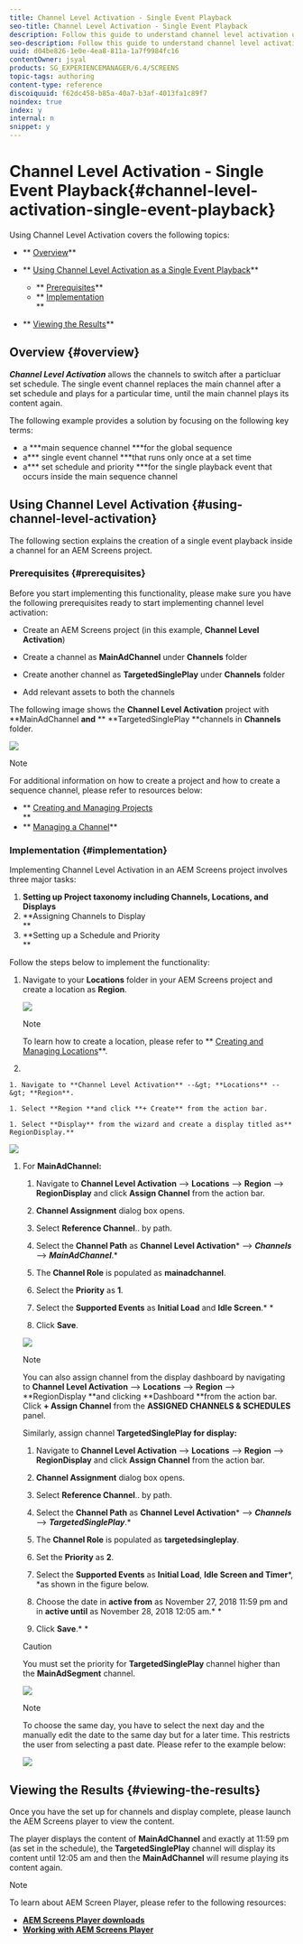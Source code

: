 ```yaml
---
title: Channel Level Activation - Single Event Playback
seo-title: Channel Level Activation - Single Event Playback
description: Follow this guide to understand channel level activation using single event playback.
seo-description: Follow this guide to understand channel level activation using single event playback.
uuid: d04be826-1e0e-4ea8-811a-1a7f9984fc16
contentOwner: jsyal
products: SG_EXPERIENCEMANAGER/6.4/SCREENS
topic-tags: authoring
content-type: reference
discoiquuid: f62dc458-b85a-40a7-b3af-4013fa1c89f7
noindex: true
index: y
internal: n
snippet: y
---
```


# Channel Level Activation - Single Event Playback{#channel-level-activation-single-event-playback}

Using Channel Level Activation covers the following topics:

* ** [Overview](/screens/using/channel-level-activation.html?cq_ck=1543343331251#Overview)**
* ** [Using Channel Level Activation as a Single Event Playback](/screens/using/channel-level-activation.html?cq_ck=1543343331251#UsingChannelLevelActivation)**

    * ** [Prerequisites](/screens/using/channel-level-activation.html?cq_ck=1543343331251#Prerequisites)**
    * ** [Implementation](/screens/using/channel-level-activation.html?cq_ck=1543343331251#Implementation)  
      **

* ** [Viewing the Results](/screens/using/channel-level-activation.html?cq_ck=1543343331251#ViewingtheResults)**

## Overview {#overview}

***Channel Level Activation*** allows the channels to switch after a particluar set schedule. The single event channel replaces the main channel after a set schedule and plays for a particular time, until the main channel plays its content again.

The following example provides a solution by focusing on the following key terms:

* a ***main sequence channel ***for the global sequence
* a*** single event channel ***that runs only once at a set time 
* a*** set schedule and priority ***for the single playback event that occurs inside the main sequence channel

## Using Channel Level Activation {#using-channel-level-activation}

The following section explains the creation of a single event playback inside a channel for an AEM Screens project.

### Prerequisites {#prerequisites}

Before you start implementing this functionality, please make sure you have the following prerequisites ready to start implementing channel level activation:

* Create an AEM Screens project (in this example, **Channel Level Activation**)  

* Create a channel as **MainAdChannel** under **Channels** folder

* Create another channel as **TargetedSinglePlay** under **Channels** folder  

* Add relevant assets to both the channels

The following image shows the **Channel Level Activation** project with **MainAdChannel **and** ** **TargetedSinglePlay **channels in **Channels** folder.

![](assets/screen_shot_2018-11-27at104500am.png)

>[!NOTE]
>
>For additional information on how to create a project and how to create a sequence channel, please refer to resources below:
>
>* ** [Creating and Managing Projects](../../screens/using/creating-a-screens-project.md)  
>  **
>* ** [Managing a Channel](../../screens/using/managing-channels.md)**
>

### Implementation {#implementation}

Implementing Channel Level Activation in an AEM Screens project involves three major tasks:

1. **Setting up Project taxonomy including Channels, Locations, and Displays**
1. **Assigning Channels to Display  
   **
1. **Setting up a Schedule and Priority   
   **

Follow the steps below to implement the functionality:

1. Navigate to your **Locations** folder in your AEM Screens project and create a location as **Region**.

   ![](assets/screen_shot_2018-11-27at112112am.png)

   >[!NOTE]
   >
   >To learn how to create a location, please refer to ** [Creating and Managing Locations](../../screens/using/managing-locations.md)**.

1.

    1. Navigate to **Channel Level Activation** --&gt; **Locations** --&gt; **Region**.  
    
    1. Select **Region **and click **+ Create** from the action bar.
    
    1. Select **Display** from the wizard and create a display titled as** RegionDisplay.**

   ![](assets/screen_shot_2018-11-27at112216am.png)

1. For **MainAdChannel:**

    1. Navigate to **Channel Level Activation** --&gt; **Locations** --&gt; **Region** --&gt; **RegionDisplay** and click **Assign Channel** from the action bar.
    
    1. **Channel Assignment** dialog box opens.  
    
    1. Select **Reference Channel**.. by path.
    1. Select the **Channel Path** as **Channel Level Activation*** --&gt; ***Channels*** --&gt; ***MainAdChannel***.* 
    
    1. The **Channel Role** is populated as **mainadchannel**.
    
    1. Select the **Priority** as **1**.  
    
    1. Select the **Supported Events** as **Initial Load** and **Idle Screen**.* 
       *
    
    1. Click **Save**.

   ![](assets/screen_shot_2018-11-27at124626pm.png)

   >[!NOTE]
   >
   >You can also assign channel from the display dashboard by navigating to **Channel Level Activation** --&gt; **Locations** --&gt; **Region** --&gt; **RegionDisplay **and clicking **Dashboard **from the action bar. Click **+ Assign Channel** from the **ASSIGNED CHANNELS & SCHEDULES** panel.

   Similarly, assign channel **TargetedSinglePlay **for display**:**

    1. Navigate to **Channel Level Activation** --&gt; **Locations** --&gt; **Region** --&gt; **RegionDisplay** and click **Assign Channel** from the action bar.
    
    1. **Channel Assignment** dialog box opens.  
    
    1. Select **Reference Channel**.. by path.
    1. Select the **Channel Path** as **Channel Level Activation*** --&gt; ***Channels*** --&gt; ***TargetedSinglePlay***.* 
    
    1. The **Channel Role** is populated as **targetedsingleplay**.
    
    1. Set the **Priority** as **2**.  
    
    1. Select the **Supported Events** as **Initial Load**, **Idle Screen **and** Timer***, *as shown in the figure below.
    
    1. Choose the date in **active from** as November 27, 2018 11:59 pm and in **active until** as November 28, 2018 12:05 am.* 
       *
    
    1. Click **Save**.* 
       *

   >[!CAUTION]
   >
   >You must set the priority for **TargetedSinglePlay** channel higher than the **MainAdSegment** channel.

   ![](assets/screen_shot_2018-11-27at31206pm.png)

   >[!NOTE]
   >
   >To choose the same day, you have to select the next day and the manually edit the date to the same day but for a later time. This restricts the user from selecting a past date. Please refer to the example below:

   ![](assets/new1.gif)

## Viewing the Results {#viewing-the-results}

Once you have the set up for channels and display complete, please launch the AEM Screens player to view the content.

The player displays the content of **MainAdChannel** and exactly at 11:59 pm (as set in the schedule), the **TargetedSinglePlay** channel will display its content until 12:05 am and then the **MainAdChannel** will resume playing its content again.

>[!NOTE]
>
>To learn about AEM Screen Player, please refer to the following resources:
>
>* [**AEM Screens Player downloads**](https://download.macromedia.com/screens/)
>* [**Working with AEM Screens Player**](../../sites/authoring/using/working-with-screens-player.md)
>


